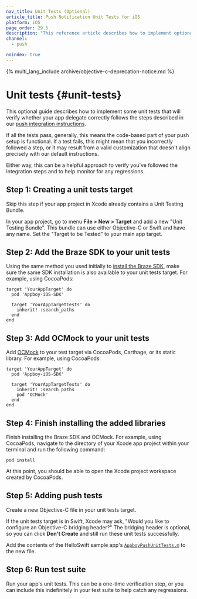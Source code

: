 ```yaml
---
nav_title: Unit Tests (Optional)
article_title: Push Notification Unit Tests for iOS
platform: iOS
page_order: 29.5
description: "This reference article describes how to implement optional unit tests for your iOS push implementation."
channel:
  - push

noindex: true
---
```


{% multi_lang_include archive/objective-c-deprecation-notice.md %}

# Unit tests {#unit-tests}

This optional guide describes how to implement some unit tests that will verify whether your app delegate correctly follows the steps described in our [push integration instructions]({{site.baseurl}}/developer_guide/platform_integration_guides/ios/push_notifications/integration/). 

If all the tests pass, generally, this means the code-based part of your push setup is functional. If a test fails, this might mean that you incorrectly followed a step, or it may result from a valid customization that doesn't align precisely with our default instructions.

Either way, this can be a helpful approach to verify you've followed the integration steps and to help monitor for any regressions.

## Step 1: Creating a unit tests target

Skip this step if your app project in Xcode already contains a Unit Testing Bundle.

In your app project, go to menu **File > New > Target** and add a new "Unit Testing Bundle". This bundle can use either Objective-C or Swift and have any name. Set the "Target to be Tested" to your main app target.

## Step 2: Add the Braze SDK to your unit tests

Using the same method you used initially to [install the Braze SDK]({{site.baseurl}}/developer_guide/platform_integration_guides/ios/initial_sdk_setup/overview/), make sure the same SDK installation is also available to your unit tests target. For example, using CocoaPods:

```
target 'YourAppTarget' do
  pod 'Appboy-iOS-SDK'

  target 'YourAppTargetTests' do
    inherit! :search_paths
  end
end
```

## Step 3: Add OCMock to your unit tests

Add [OCMock](https://ocmock.org/) to your test target via CocoaPods, Carthage, or its static library. For example, using CocoaPods:

```
target 'YourAppTarget' do
  pod 'Appboy-iOS-SDK'

  target 'YourAppTargetTests' do
    inherit! :search_paths
    pod 'OCMock'
  end
end
```

## Step 4: Finish installing the added libraries

Finish installing the Braze SDK and OCMock. For example, using CocoaPods, navigate to the directory of your Xcode app project within your terminal and run the following command:

```
pod install
```

At this point, you should be able to open the Xcode project workspace created by CocoaPods.

## Step 5: Adding push tests

Create a new Objective-C file in your unit tests target. 

If the unit tests target is in Swift, Xcode may ask, "Would you like to configure an Objective-C bridging header?" The bridging header is optional, so you can click **Don't Create** and still run these unit tests successfully.

Add the contents of the HelloSwift sample app's [`AppboyPushUnitTests.m`](https://github.com/Appboy/appboy-ios-sdk/blob/master/HelloSwift/HelloSwiftTests/AppboyPushUnitTests.m) to the new file.

## Step 6: Run test suite

Run your app's unit tests. This can be a one-time verification step, or you can include this indefinitely in your test suite to help catch any regressions.

[1]: {{site.baseurl}}/developer_guide/platform_integration_guides/ios/push_notifications/integration/
[2]: {{site.baseurl}}/developer_guide/platform_integration_guides/ios/initial_sdk_setup/overview/
[3]: https://ocmock.org/
[4]: https://github.com/Appboy/appboy-ios-sdk/blob/master/HelloSwift/HelloSwiftTests/AppboyPushUnitTests.m